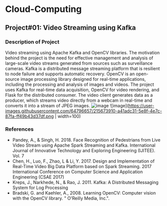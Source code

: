 # Cloud-Computing
## Project#01: Video Streaming using Kafka
### Description of Project
Video streaming using Apache Kafka and OpenCV libraries. The motivation behind the project is the need for effective management and analysis of large-scale video streams generated from sources such as surveillance cameras. Kafka is a distributed message streaming platform that is resilient to node failure and supports automatic recovery. OpenCV is an open-source image processing library designed for real-time applications, including the processing and analysis of images and videos. The project uses Kafka for real-time data acquisition, OpenCV for video rendering, and Flask for the distributed consumer. The video client generates data as a producer, which streams video directly from a webcam in real-time and converts it into a stream of JPEG images.
![image](https://user-images.githubusercontent.com/64796657/215673132-da6ff9b4-2c9d-480c-85b2-2661c0290ba2.png)
![image](https://user-images.githubusercontent.com/64796657/215673910-a41adc31-5e8f-4e7c-87fa-ff49b43d37df.png | width=100)


### References
* Pandey, A., & Singh, H. 2018. Face Recognition of Pedestrians from Live Video Stream using Apache Spark Streaming and Kafka. International Journal of Innovative Technology and Exploring Engineering (IJITEE). Vol. 7
* Chen, H., Luo, F., Zhao, L & Li, Y. 2017. Design and Implementation of Real-Time Video Big Data Platform based on Spark Streaming. 2017 International Conference on Computer Science and Application Engineering (CSAE 2017)
* Kreps, J., Narkhede, N., & Rao, J. 2011. Kafka: A Distributed Messaging System for Log Processing
* Bradski, G. and Kaehler, A., 2008. Learning OpenCV: Computer vision with the OpenCV library. " O'Reilly Media, Inc.".




